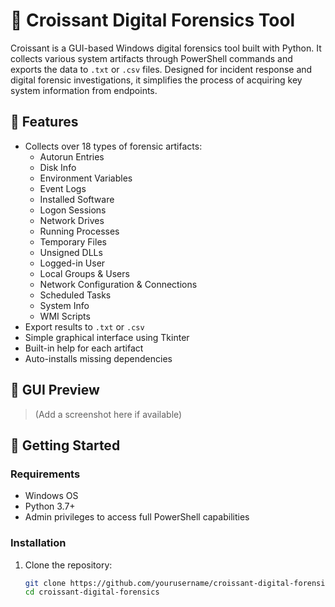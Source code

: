 # 🥐 Croissant Digital Forensics Tool

Croissant is a GUI-based Windows digital forensics tool built with Python. It collects various system artifacts through PowerShell commands and exports the data to `.txt` or `.csv` files. Designed for incident response and digital forensic investigations, it simplifies the process of acquiring key system information from endpoints.

## 🧰 Features

- Collects over 18 types of forensic artifacts:
  - Autorun Entries
  - Disk Info
  - Environment Variables
  - Event Logs
  - Installed Software
  - Logon Sessions
  - Network Drives
  - Running Processes
  - Temporary Files
  - Unsigned DLLs
  - Logged-in User
  - Local Groups & Users
  - Network Configuration & Connections
  - Scheduled Tasks
  - System Info
  - WMI Scripts
- Export results to `.txt` or `.csv`
- Simple graphical interface using Tkinter
- Built-in help for each artifact
- Auto-installs missing dependencies

## 📸 GUI Preview

> (Add a screenshot here if available)

## 🚀 Getting Started

### Requirements

- Windows OS
- Python 3.7+
- Admin privileges to access full PowerShell capabilities

### Installation

1. Clone the repository:
   ```bash
   git clone https://github.com/yourusername/croissant-digital-forensics.git
   cd croissant-digital-forensics
